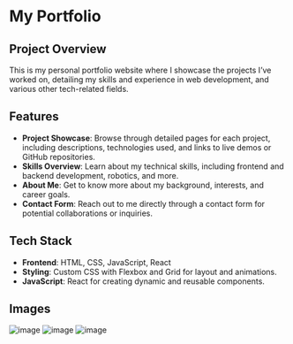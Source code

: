 # My Portfolio

## Project Overview
This is my personal portfolio website where I showcase the projects I’ve worked on, detailing my skills and experience in web development, and various other tech-related fields.

## Features
- **Project Showcase**: Browse through detailed pages for each project, including descriptions, technologies used, and links to live demos or GitHub repositories.
- **Skills Overview**: Learn about my technical skills, including frontend and backend development, robotics, and more.
- **About Me**: Get to know more about my background, interests, and career goals.
- **Contact Form**: Reach out to me directly through a contact form for potential collaborations or inquiries.

## Tech Stack
- **Frontend**: HTML, CSS, JavaScript, React
- **Styling**: Custom CSS with Flexbox and Grid for layout and animations.
- **JavaScript**: React for creating dynamic and reusable components.

## Images
![image](https://github.com/user-attachments/assets/629102bc-f3a1-4437-bc82-b6c8d8f58cb7)
![image](https://github.com/user-attachments/assets/407f500f-49fb-4361-92a6-272114666e4b)
![image](https://github.com/user-attachments/assets/e982aa60-8f44-483c-b98f-dcb03809db17)




